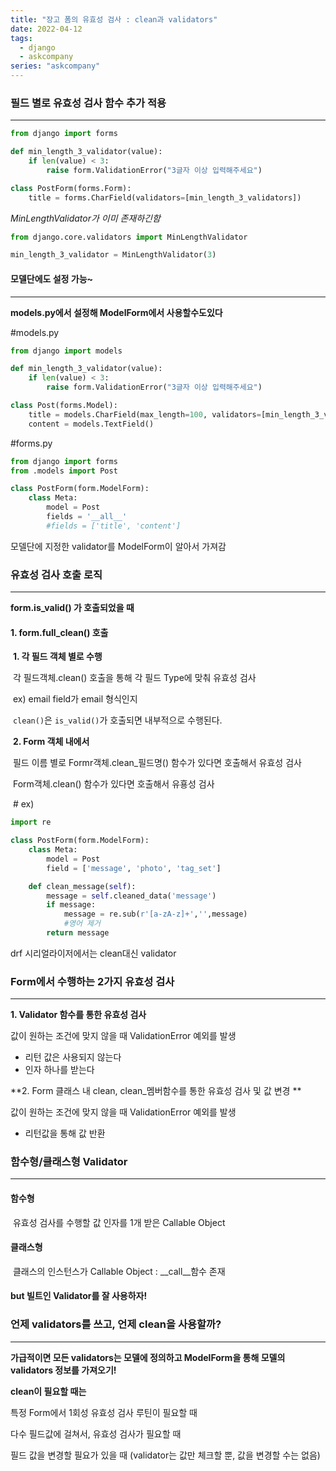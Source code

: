 ```yaml
---
title: "장고 폼의 유효성 검사 : clean과 validators"
date: 2022-04-12
tags:
  - django
  - askcompany
series: "askcompany"
---
```


### 필드 별로 유효성 검사 함수 추가 적용

---

```python
from django import forms

def min_length_3_validator(value):
    if len(value) < 3:
        raise form.ValidationError("3글자 이상 입력해주세요")

class PostForm(forms.Form):
    title = forms.CharField(validators=[min_length_3_validators])
```

_MinLengthValidator가 이미 존재하긴함_

```python
from django.core.validators import MinLengthValidator

min_length_3_validator = MinLengthValidator(3)
```

#### 모델단에도 설정 가능~

---

**models.py에서 설정해 ModelForm에서 사용할수도있다**

#models.py

```python
from django import models

def min_length_3_validator(value):
    if len(value) < 3:
        raise form.ValidationError("3글자 이상 입력해주세요")

class Post(forms.Model):
    title = models.CharField(max_length=100, validators=[min_length_3_validator])
    content = models.TextField()
```

#forms.py

```python
from django import forms
from .models import Post

class PostForm(form.ModelForm):
    class Meta:
        model = Post
        fields = '__all__'
        #fields = ['title', 'content']
```

모델단에 지정한 validator를 ModelForm이 알아서 가져감

### 유효성 검사 호출 로직

---

**form.is_valid() 가 호출되었을 때**

#### 1. form.full_clean() 호출

​ **1. 각 필드 객체 별로 수행**

​ 각 필드객체.clean() 호출을 통해 각 필드 Type에 맞춰 유효성 검사

​ ex) email field가 email 형식인지

​ `clean()`은 `is_valid()`가 호출되면 내부적으로 수행된다.

​ **2. Form 객체 내에서**

​ 필드 이름 별로 Formr객체.clean\_필드명() 함수가 있다면 호출해서 유효성 검사

​ Form객체.clean() 함수가 있다면 호출해서 유횽성 검사

​ # ex)

```python
import re

class PostForm(form.ModelForm):
    class Meta:
        model = Post
        field = ['message', 'photo', 'tag_set']

    def clean_message(self):
        message = self.cleaned_data('message')
        if message:
            message = re.sub(r'[a-zA-z]+','',message)
            #영어 제거
        return message
```

drf 시리얼라이저에서는 clean대신 validator

### Form에서 수행하는 2가지 유효성 검사

---

**1. Validator 함수를 통한 유효성 검사**

값이 원하는 조건에 맞지 않을 때 ValidationError 예외를 발생

- 리턴 값은 사용되지 않는다
- 인자 하나를 받는다

**2. Form 클래스 내 clean, clean\_멤버함수를 통한 유효성 검사 및 값 변경 **

값이 원하는 조건에 맞지 않을 때 ValidationError 예외를 발생

- 리턴값을 통해 값 반환

### 함수형/클래스형 Validator

---

#### 함수형

​ 유효성 검사를 수행할 값 인자를 1개 받은 Callable Object

#### 클래스형

​ 클래스의 인스턴스가 Callable Object : \_\_call\_\_함수 존재

#### but 빌트인 Validator를 잘 사용하자!

### 언제 validators를 쓰고, 언제 clean을 사용할까?

---

**가급적이면 모든 validators는 모델에 정의하고 ModelForm을 통해 모델의 validators 정보를 가져오기!**

**clean이 필요할 때는**

특정 Form에서 1회성 유효성 검사 루틴이 필요할 때

다수 필드값에 걸쳐서, 유효성 검사가 필요할 때

필드 값을 변경할 필요가 있을 때 (validator는 값만 체크할 뿐, 값을 변경할 수는 없음)
